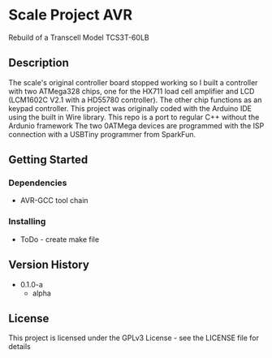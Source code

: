 # Scale Project AVR

Rebuild of a Transcell Model TCS3T-60LB

## Description

The scale's original controller board stopped working so I built a controller with two ATMega328 chips, one for the HX711 load cell amplifier and LCD (LCM1602C V2.1 with a HD55780 controller). The other chip functions as an keypad controller.
This project was originally coded with the Arduino IDE using the built in Wire library. This repo is a port to regular C++ without the Ardunio framework The two 0ATMega devices are programmed with the ISP connection with a USBTiny programmer from SparkFun.

## Getting Started

### Dependencies

* AVR-GCC tool chain

### Installing

* ToDo - create make file


## Version History

* 0.1.0-a
   * alpha

## License

This project is licensed under the GPLv3 License - see the LICENSE file for details
